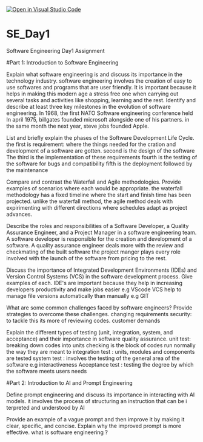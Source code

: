 [![Open in Visual Studio Code](https://classroom.github.com/assets/open-in-vscode-2e0aaae1b6195c2367325f4f02e2d04e9abb55f0b24a779b69b11b9e10269abc.svg)](https://classroom.github.com/online_ide?assignment_repo_id=15565805&assignment_repo_type=AssignmentRepo)
# SE_Day1
Software Engineering Day1 Assignment

#Part 1: Introduction to Software Engineering

Explain what software engineering is and discuss its importance in the technology industry.
software engineering involves the creation of easy to use softwares and programs that are user friendly. 
It is important because it helps in making this modern age a stress free one when carrying out several tasks and activities like shopping, learning and the rest. 
Identify and describe at least three key milestones in the evolution of software engineering.
In 1968, the first NATO Software engineering conference held
In april 1975, billgates founded microsoft alongside one of his partners. 
in the same month the next year, steve jobs founded Apple. 

List and briefly explain the phases of the Software Development Life Cycle.
the first is requirement: where the things needed for the cration and development of a software are gotten. 
second is the design of the software 
The third is the implementation of these requirements 
fourth is the testing of the software for bugs and compatibility 
fifth is the deployment followed by the maintenance 

Compare and contrast the Waterfall and Agile methodologies. Provide examples of scenarios where each would be appropriate.
the waterfall methodology has a fixed timeline where the start and finish time has been projected. 
unlike the waterfall method, the agile method deals with expirimenting with different directions where schedules adapt as project advances. 

Describe the roles and responsibilities of a Software Developer, a Quality Assurance Engineer, and a Project Manager in a software engineering team.
A software developer is responsible for the creation and development of a software. 
A quality assurance engineer deals more with the review and checkmating of the built software
the project manger plays every role involved with the launch of the software from pricing to the rest. 

Discuss the importance of Integrated Development Environments (IDEs) and Version Control Systems (VCS) in the software development process. Give examples of each.
IDE's are important because they help in increasing developers productivity and make jobs easier e.g VScode
VCS help to manage file versions automatically than manually e.g GIT

What are some common challenges faced by software engineers? Provide strategies to overcome these challenges.
changing requirements 
security: to tackle this its more of reviewing codes. 
customer demands 

Explain the different types of testing (unit, integration, system, and acceptance) and their importance in software quality assurance.
unit test: breaking down codes into units checking is the block of codes run normally the way they are meant to 
integration test : units, modules and components are tested 
system test : involves the testing of the general area of the software e.g interactiveness 
Acceptance test : testing the degree by which the software meets users needs 

#Part 2: Introduction to AI and Prompt Engineering


Define prompt engineering and discuss its importance in interacting with AI models.
it involves the process of structuring an instruction that can be i terpreted and understood by AI

Provide an example of a vague prompt and then improve it by making it clear, specific, and concise. Explain why the improved prompt is more effective.
what is software engineering ?